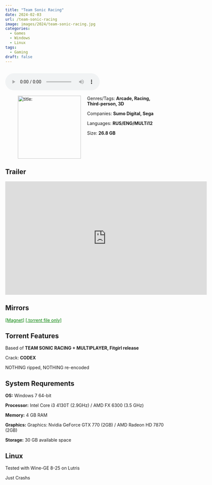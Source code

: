 ```yaml
---
title: "Team Sonic Racing"
date: 2024-02-03
url: /team-sonic-racing
image: images/2024/team-sonic-racing.jpg
categories:
  - Games
  - Windows
  - Linux
tags:
  - Gaming
draft: false
---
```

##
<style>
  body.dark-mode,
  body.dark-mode main * {
    background: url('/images/2024/team-sonic-racing2.jpg') center center fixed no-repeat;
    background-size: 100% 100%;
    background-size: cover;
    color: #f5f5f5;
  }
</style>
<script>
    document.addEventListener('DOMContentLoaded', function () {
        var body = document.body;
        var switcher = document.querySelector('.js-toggle');
                body.classList.add('dark-mode');
                // Save user preference in storage
                localStorage.setItem('darkMode', 'true');
            
        });
</script>

<audio controls autoplay>
  <source src="/audio/team-sonic-racing.mp3" type="audio/mp3">
  Your browser does not support the audio tag.
</audio>⠀⠀⠀
⠀
<figure style="float: left; margin-right: 20px;">
  <img src="/images/2024/team-sonic-racing.jpg" alt="title: "Cuphead"" style="width: 200px;">
</figure>

Genres/Tags: **Arcade, Racing, Third-person, 3D**

Companies: **Sumo Digital, Sega**

Languages: **RUS/ENG/MULTi12**

Size: **26.8 GB**

# ⠀

## Trailer
<iframe width="640" height="360" src="https://www.youtube.com/embed/Av4UMMRAUNM" title="Team Sonic Racing - Speed Up Trailer" frameborder="0" allow="accelerometer; autoplay; clipboard-write; encrypted-media; gyroscope; picture-in-picture; web-share" allowfullscreen></iframe>

## Mirrors
<a href="magnet:?xt=urn:btih:K7W7MSO2WRXOVQKXRJH3IA6NXKSDDNL5&dn=Team%20Sonic%20Racing" style="color: green;">[Magnet]</a>
<a href="https://www.dropbox.com/scl/fi/1x4zk0fsr3j2qkn1pt4bu/Team-Sonic-Racing.torrent?rlkey=0rdtvmyi47gtnswez55yduab2&dl=1" style="color: green;">[.torrent file only]</a>

## Torrent Features
Based of **TEAM SONIC RACING + MULTIPLAYER, Fitgirl release**

Crack: **CODEX**

NOTHING ripped, NOTHING re-encoded

## System Requrements
**OS:** Windows 7 64-bit

**Processor:** Intel Core i3 4130T (2.9GHz) / AMD FX 6300 (3.5 GHz)

**Memory:** 4 GB RAM

**Graphics:** Graphics: Nvidia GeForce GTX 770 (2GB) / AMD Radeon HD 7870 (2GB)


**Storage:** 30 GB available space


## Linux

Tested with Wine-GE 8-25 on Lutris

Just Crashs